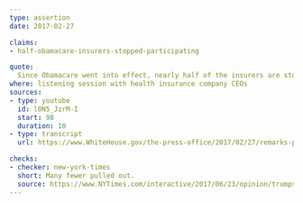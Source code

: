 ```yaml
---
type: assertion
date: 2017-02-27

claims:
- half-obamacare-insurers-stopped-participating

quote:
  Since Obamacare went into effect, nearly half of the insurers are stopped and have stopped from participating in the Obamacare exchanges.
where: listening session with health insurance company CEOs
sources:
- type: youtube
  id: l0N5_JzrM-I
  start: 98
  duration: 10
- type: transcript
  url: https://www.WhiteHouse.gov/the-press-office/2017/02/27/remarks-president-trump-listening-session-health-insurance-company-ceos

checks:
- checker: new-york-times
  short: Many fewer pulled out.
  source: https://www.NYTimes.com/interactive/2017/06/23/opinion/trumps-lies.html
---
```

